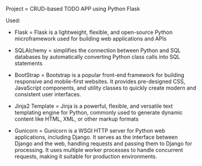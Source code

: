 Project = CRUD-based TODO APP using Python Flask

Used:
- Flask = Flask is a lightweight, flexible, and open-source Python microframework used for building web applications and APIs
- SQLAlchemy = simplifies the connection between Python and SQL databases by automatically converting Python class calls into SQL statements
- BootStrap = Bootstrap is a popular front-end framework for building responsive and mobile-first websites. It provides pre-designed CSS, JavaScript components, and utility classes to quickly create modern and consistent user interfaces.
- Jinja2 Template = Jinja is a powerful, flexible, and versatile text templating engine for Python, commonly used to generate dynamic content like HTML, XML, or other markup formats

- Gunicorn = Gunicorn is a WSGI HTTP server for Python web applications, including Django. It serves as the interface between Django and the web, handling requests and passing them to Django for processing. It uses multiple worker processes to handle concurrent requests, making it suitable for production environments.